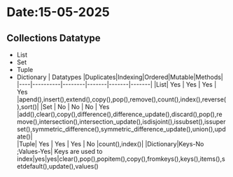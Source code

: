 # Date:15-05-2025
## Collections Datatype

 - List
 - Set
 - Tuple
 - Dictionary
    |  Datatypes  |Duplicates|Indexing|Ordered|Mutable|Methods|
    |----|----------|--------|-------|-------|-------|
    |List|   Yes   |   Yes  |  Yes  |  Yes  |apend(),insert(),extend(),copy(),pop(),remove(),count(),index(),reverse(),sort()|
    |Set |    No   |   No   |  No   |  Yes  |add(),clear(),copy(),difference(),difference_update(),discard(),pop(),remove(),intersection(),intersection_update(),isdisjoint(),issubset(),issuperset(),symmetric_difference(),symmetric_difference_update(),union(),update()|  
    |Tuple|   Yes |     Yes |  Yes  |   No  |count(),index()|
    |Dictionary|Keys-No ;Values-Yes|  Keys are used to index|yes|yes|clear(),pop(),popitem(),copy(),fromkeys(),keys(),items(),setdefault(),update(),values()